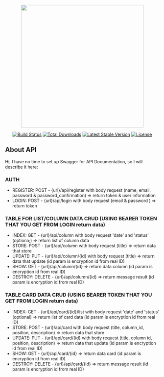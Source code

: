 <p align="center"><a href="https://laravel.com" target="_blank"><img src="https://raw.githubusercontent.com/laravel/art/master/logo-lockup/5%20SVG/2%20CMYK/1%20Full%20Color/laravel-logolockup-cmyk-red.svg" width="400"></a></p>

<p align="center">
<a href="https://travis-ci.org/laravel/framework"><img src="https://travis-ci.org/laravel/framework.svg" alt="Build Status"></a>
<a href="https://packagist.org/packages/laravel/framework"><img src="https://img.shields.io/packagist/dt/laravel/framework" alt="Total Downloads"></a>
<a href="https://packagist.org/packages/laravel/framework"><img src="https://img.shields.io/packagist/v/laravel/framework" alt="Latest Stable Version"></a>
<a href="https://packagist.org/packages/laravel/framework"><img src="https://img.shields.io/packagist/l/laravel/framework" alt="License"></a>
</p>

## About API

Hi, I have no time to set up Swagger for API Documentation, so I will describe it here:

### AUTH
- REGISTER: POST - {url}/api/register with body request (name, email, password & password_confirmation)  => return token & user information
- LOGIN: POST - {url}/api/login with body request (email & password )  => return token 

### TABLE FOR LIST/COLUMN DATA CRUD (USING BEARER TOKEN THAT YOU GET FROM LOGIN return data)
- INDEX: GET - {url}/api/column with body request 'date' and 'status' (optiona;)  => return list of column data
- STORE: POST - {url}/api/column with body request (title)  => return data that store
- UPDATE: PUT - {url}/api/column/{id} with body request (title)  => return data that update (id param is encryption id from real ID)
- SHOW: GET - {url}/api/column/{id}  => return data column (id param is encryption id from real ID)
- DESTROY: DELETE - {url}/api/column/{id}  => return message result (id param is encryption id from real ID)


### TABLE CARD DATA CRUD (USING BEARER TOKEN THAT YOU GET FROM LOGIN return data)
- INDEX: GET - {url}/api/card/{id}/list with body request 'date' and 'status' (optional)  => return list of card data (id param is encryption id from real ID)
- STORE: POST - {url}/api/card with body request (title, column_id, position, description)  => return data that store
- UPDATE: PUT - {url}/api/card/{id} with body request (title, column id, position, description)  => return data that update (id param is encryption id from real ID)
- SHOW: GET - {url}/api/card/{id}  => return data card (id param is encryption id from real ID)
- DESTROY: DELETE - {url}/api/card/{id}  => return message result (id param is encryption id from real ID)

